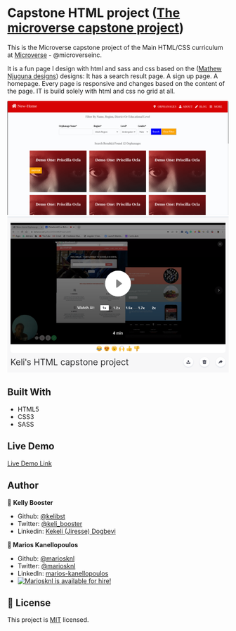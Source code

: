 # Capstone HTML project ([The microverse capstone project](microverse.org))

This is the Microverse capstone project of the Main HTML/CSS curriculum at [Microverse](https:www.microverse.org/) - @microverseinc. 

It is a fun page I design with html and sass and css based on the ([Mathew Njuguna designs](https://www.behance.net/mathewnjuguna)) designs: 
It has a search result page.
A sign up page.
A homepage. 
Every page is responsive and changes based on the content of the page.
IT is build solely with html and css no grid at all.

![demopage](img/demopage.png)
[![Watch the video](img/live-video.png)](https://www.loom.com/share/b5ae94ce32484dfb982b2a1a6ffbe211)

## Built With

- HTML5 
- CSS3
- SASS

## Live Demo

[Live Demo Link](https://goofy-hopper-c53e91.netlify.com/)

## Author

👤 **Kelly Booster**

- Github: [@kelibst](https://github.com/kelibst)
- Twitter: [@keli_booster](https://twitter.com/keli_booster)
- Linkedin: [Kekeli (Jiresse) Dogbevi
](https://www.linkedin.com/in/kekeli-dogbevi-958272108/)


**👤 Marios Kanellopoulos**
- Github: [@mariosknl](https://github.com/mariosknl)
- Twitter: [@mariosknl](https://twitter.com/MariosKnl)
- Linkedln: [marios-kanellopoulos](https://www.linkedin.com/in/marios-kanellopoulos-a99332181/)
- [![Mariosknl is available for hire!](http://hireable.me/mariosknl)](http://hireable.me/mariosknl) 

## 📝 License

This project is [MIT](https://opensource.org/licenses/MIT) licensed.


